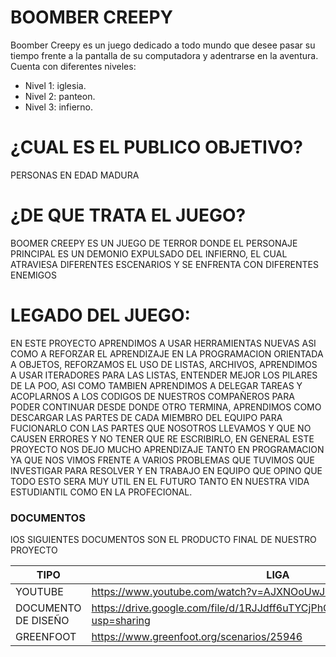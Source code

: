 # BOOMBER CREEPY
Boomber Creepy es un juego dedicado a todo mundo que desee pasar su tiempo frente a la pantalla de su computadora y adentrarse en la aventura.
Cuenta con diferentes niveles:
  - Nivel 1: iglesia.
  - Nivel 2: panteon.
  - Nivel 3: infierno.

# ¿CUAL ES EL PUBLICO OBJETIVO?
PERSONAS EN EDAD MADURA

# ¿DE QUE TRATA EL JUEGO?
BOOMER CREEPY ES UN JUEGO DE TERROR DONDE EL 
PERSONAJE PRINCIPAL ES UN DEMONIO EXPULSADO DEL INFIERNO, EL CUAL 
ATRAVIESA DIFERENTES ESCENARIOS Y SE ENFRENTA CON DIFERENTES ENEMIGOS

# LEGADO DEL JUEGO: 
EN ESTE PROYECTO APRENDIMOS A USAR HERRAMIENTAS NUEVAS  ASI COMO A REFORZAR EL APRENDIZAJE 
EN LA PROGRAMACION ORIENTADA A OBJETOS, REFORZAMOS EL USO DE LISTAS,
ARCHIVOS, APRENDIMOS A USAR ITERADORES PARA LAS LISTAS, ENTENDER MEJOR 
LOS PILARES DE LA POO, ASI COMO TAMBIEN APRENDIMOS A DELEGAR TAREAS 
Y ACOPLARNOS A LOS CODIGOS DE NUESTROS COMPAÑEROS PARA PODER CONTINUAR DESDE DONDE OTRO
TERMINA, APRENDIMOS COMO DESCARGAR LAS PARTES DE CADA MIEMBRO DEL EQUIPO PARA 
FUCIONARLO CON LAS PARTES QUE NOSOTROS LLEVAMOS Y QUE NO CAUSEN ERRORES Y NO TENER
QUE RE ESCRIBIRLO, EN GENERAL ESTE PROYECTO NOS DEJO MUCHO APRENDIZAJE 
TANTO EN PROGRAMACION YA QUE NOS VIMOS FRENTE A VARIOS PROBLEMAS QUE TUVIMOS QUE INVESTIGAR
PARA RESOLVER Y EN TRABAJO EN EQUIPO QUE  OPINO QUE TODO ESTO SERA MUY UTIL EN EL 
FUTURO TANTO EN NUESTRA VIDA ESTUDIANTIL COMO EN LA PROFECIONAL.

  
### DOCUMENTOS

lOS SIGUIENTES DOCUMENTOS SON EL PRODUCTO FINAL DE NUESTRO PROYECTO

| TIPO| LIGA |
| ------ | ------ |
| YOUTUBE | https://www.youtube.com/watch?v=AJXNOoUwJUs&feature=youtu.be |
| DOCUMENTO DE DISEÑO | https://drive.google.com/file/d/1RJJdff6uTYCjPhOBEndBkFaEyQZojDH0/view?usp=sharing |
| GREENFOOT | https://www.greenfoot.org/scenarios/25946 |
